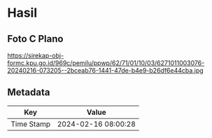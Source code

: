 # Hasil

## Foto C Plano

https://sirekap-obj-formc.kpu.go.id/969c/pemilu/ppwp/62/71/01/10/03/6271011003076-20240216-073205--2bceab76-1441-47de-b4e9-b26df6e44cba.jpg


## Metadata

| Key        | Value               |
| ---------- | ------------------- |
| Time Stamp | 2024-02-16 08:00:28 |



